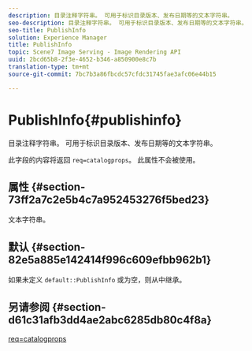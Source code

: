 ```yaml
---
description: 目录注释字符串。 可用于标识目录版本、发布日期等的文本字符串。
seo-description: 目录注释字符串。 可用于标识目录版本、发布日期等的文本字符串。
seo-title: PublishInfo
solution: Experience Manager
title: PublishInfo
topic: Scene7 Image Serving - Image Rendering API
uuid: 2bcd65b8-2f3e-4652-b346-a850900e8c7b
translation-type: tm+mt
source-git-commit: 7bc7b3a86fbcdc57cfdc31745fae3afc06e44b15

---
```



# PublishInfo{#publishinfo}

目录注释字符串。 可用于标识目录版本、发布日期等的文本字符串。

此字段的内容将返回 `req=catalogprops`。 此属性不会被使用。

## 属性 {#section-73ff2a7c2e5b4c7a952453276f5bed23}

文本字符串。

## 默认 {#section-82e5a885e142414f996c609efbb962b1}

如果未定义 `default::PublishInfo` 或为空，则从中继承。

## 另请参阅 {#section-d61c31afb3dd4ae2abc6285db80c4f8a}

[req=catalogprops](../../../../../is-api/http-ref/image-serving-api-ref/c-http-protocol-reference/c-command-reference/r-req/r-catalogprops.md#reference-d7f7438291dd44a1afb6963155625426)
